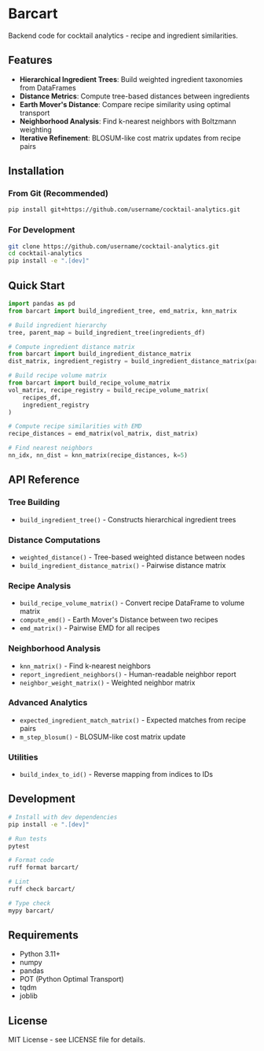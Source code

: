 # Barcart

Backend code for cocktail analytics - recipe and ingredient similarities.

## Features

- **Hierarchical Ingredient Trees**: Build weighted ingredient taxonomies from DataFrames
- **Distance Metrics**: Compute tree-based distances between ingredients
- **Earth Mover's Distance**: Compare recipe similarity using optimal transport
- **Neighborhood Analysis**: Find k-nearest neighbors with Boltzmann weighting
- **Iterative Refinement**: BLOSUM-like cost matrix updates from recipe pairs

## Installation

### From Git (Recommended)

```bash
pip install git+https://github.com/username/cocktail-analytics.git
```

### For Development

```bash
git clone https://github.com/username/cocktail-analytics.git
cd cocktail-analytics
pip install -e ".[dev]"
```

## Quick Start

```python
import pandas as pd
from barcart import build_ingredient_tree, emd_matrix, knn_matrix

# Build ingredient hierarchy
tree, parent_map = build_ingredient_tree(ingredients_df)

# Compute ingredient distance matrix
from barcart import build_ingredient_distance_matrix
dist_matrix, ingredient_registry = build_ingredient_distance_matrix(parent_map)

# Build recipe volume matrix
from barcart import build_recipe_volume_matrix
vol_matrix, recipe_registry = build_recipe_volume_matrix(
    recipes_df,
    ingredient_registry
)

# Compute recipe similarities with EMD
recipe_distances = emd_matrix(vol_matrix, dist_matrix)

# Find nearest neighbors
nn_idx, nn_dist = knn_matrix(recipe_distances, k=5)
```

## API Reference

### Tree Building
- `build_ingredient_tree()` - Constructs hierarchical ingredient trees

### Distance Computations
- `weighted_distance()` - Tree-based weighted distance between nodes
- `build_ingredient_distance_matrix()` - Pairwise distance matrix

### Recipe Analysis
- `build_recipe_volume_matrix()` - Convert recipe DataFrame to volume matrix
- `compute_emd()` - Earth Mover's Distance between two recipes
- `emd_matrix()` - Pairwise EMD for all recipes

### Neighborhood Analysis
- `knn_matrix()` - Find k-nearest neighbors
- `report_ingredient_neighbors()` - Human-readable neighbor report
- `neighbor_weight_matrix()` - Weighted neighbor matrix

### Advanced Analytics
- `expected_ingredient_match_matrix()` - Expected matches from recipe pairs
- `m_step_blosum()` - BLOSUM-like cost matrix update

### Utilities
- `build_index_to_id()` - Reverse mapping from indices to IDs

## Development

```bash
# Install with dev dependencies
pip install -e ".[dev]"

# Run tests
pytest

# Format code
ruff format barcart/

# Lint
ruff check barcart/

# Type check
mypy barcart/
```

## Requirements

- Python 3.11+
- numpy
- pandas
- POT (Python Optimal Transport)
- tqdm
- joblib

## License

MIT License - see LICENSE file for details.
